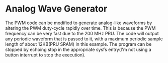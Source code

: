 # Analog Wave Generator

The PWM code can be modified to generate analog-like waveforms by altering the PWM duty-cycle rapidly over time. This is because the PWM frequency can be very fast due to the 200 MHz PRU. The code will output any periodic waveform that is passed to it, with a maximum periodic sample length of about 12KB(PRU SRAM) in this example. The program can be stopped by echoing stop in the appropriate sysfs entry(I'm not using a button interrupt to stop the execution). 












